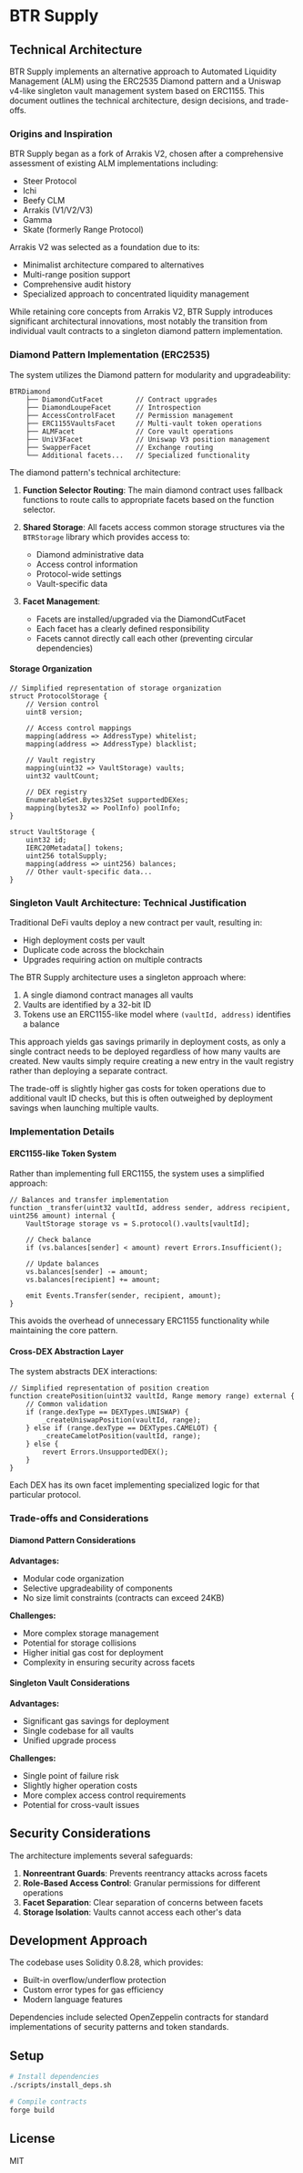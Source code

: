 # BTR Supply

## Technical Architecture

BTR Supply implements an alternative approach to Automated Liquidity Management (ALM) using the ERC2535 Diamond pattern and a Uniswap v4-like singleton vault management system based on ERC1155. This document outlines the technical architecture, design decisions, and trade-offs.

### Origins and Inspiration

BTR Supply began as a fork of Arrakis V2, chosen after a comprehensive assessment of existing ALM implementations including:
- Steer Protocol
- Ichi
- Beefy CLM
- Arrakis (V1/V2/V3)
- Gamma
- Skate (formerly Range Protocol)

Arrakis V2 was selected as a foundation due to its:
- Minimalist architecture compared to alternatives
- Multi-range position support
- Comprehensive audit history
- Specialized approach to concentrated liquidity management

While retaining core concepts from Arrakis V2, BTR Supply introduces significant architectural innovations, most notably the transition from individual vault contracts to a singleton diamond pattern implementation.

### Diamond Pattern Implementation (ERC2535)

The system utilizes the Diamond pattern for modularity and upgradeability:

```
BTRDiamond
    ├── DiamondCutFacet        // Contract upgrades
    ├── DiamondLoupeFacet      // Introspection
    ├── AccessControlFacet     // Permission management
    ├── ERC1155VaultsFacet     // Multi-vault token operations
    ├── ALMFacet               // Core vault operations
    ├── UniV3Facet             // Uniswap V3 position management
    ├── SwapperFacet           // Exchange routing
    └── Additional facets...   // Specialized functionality
```

The diamond pattern's technical architecture:

1. **Function Selector Routing**: The main diamond contract uses fallback functions to route calls to appropriate facets based on the function selector.
2. **Shared Storage**: All facets access common storage structures via the `BTRStorage` library which provides access to:
   - Diamond administrative data
   - Access control information
   - Protocol-wide settings
   - Vault-specific data

3. **Facet Management**: 
   - Facets are installed/upgraded via the DiamondCutFacet
   - Each facet has a clearly defined responsibility
   - Facets cannot directly call each other (preventing circular dependencies)

#### Storage Organization

```solidity
// Simplified representation of storage organization
struct ProtocolStorage {
    // Version control
    uint8 version;
    
    // Access control mappings
    mapping(address => AddressType) whitelist;
    mapping(address => AddressType) blacklist;
    
    // Vault registry
    mapping(uint32 => VaultStorage) vaults;
    uint32 vaultCount;
    
    // DEX registry
    EnumerableSet.Bytes32Set supportedDEXes;
    mapping(bytes32 => PoolInfo) poolInfo;
}

struct VaultStorage {
    uint32 id;
    IERC20Metadata[] tokens;
    uint256 totalSupply;
    mapping(address => uint256) balances;
    // Other vault-specific data...
}
```

### Singleton Vault Architecture: Technical Justification

Traditional DeFi vaults deploy a new contract per vault, resulting in:
- High deployment costs per vault
- Duplicate code across the blockchain
- Upgrades requiring action on multiple contracts

The BTR Supply architecture uses a singleton approach where:

1. A single diamond contract manages all vaults
2. Vaults are identified by a 32-bit ID
3. Tokens use an ERC1155-like model where `(vaultId, address)` identifies a balance

This approach yields gas savings primarily in deployment costs, as only a single contract needs to be deployed regardless of how many vaults are created. New vaults simply require creating a new entry in the vault registry rather than deploying a separate contract.

The trade-off is slightly higher gas costs for token operations due to additional vault ID checks, but this is often outweighed by deployment savings when launching multiple vaults.

### Implementation Details

#### ERC1155-like Token System

Rather than implementing full ERC1155, the system uses a simplified approach:

```solidity
// Balances and transfer implementation
function _transfer(uint32 vaultId, address sender, address recipient, uint256 amount) internal {
    VaultStorage storage vs = S.protocol().vaults[vaultId];
    
    // Check balance
    if (vs.balances[sender] < amount) revert Errors.Insufficient();
    
    // Update balances
    vs.balances[sender] -= amount;
    vs.balances[recipient] += amount;
    
    emit Events.Transfer(sender, recipient, amount);
}
```

This avoids the overhead of unnecessary ERC1155 functionality while maintaining the core pattern.

#### Cross-DEX Abstraction Layer

The system abstracts DEX interactions:

```solidity
// Simplified representation of position creation
function createPosition(uint32 vaultId, Range memory range) external {
    // Common validation
    if (range.dexType == DEXTypes.UNISWAP) {
        _createUniswapPosition(vaultId, range);
    } else if (range.dexType == DEXTypes.CAMELOT) {
        _createCamelotPosition(vaultId, range);
    } else {
        revert Errors.UnsupportedDEX();
    }
}
```

Each DEX has its own facet implementing specialized logic for that particular protocol.

### Trade-offs and Considerations

#### Diamond Pattern Considerations

**Advantages:**
- Modular code organization
- Selective upgradeability of components
- No size limit constraints (contracts can exceed 24KB)

**Challenges:**
- More complex storage management
- Potential for storage collisions
- Higher initial gas cost for deployment
- Complexity in ensuring security across facets

#### Singleton Vault Considerations

**Advantages:**
- Significant gas savings for deployment
- Single codebase for all vaults
- Unified upgrade process

**Challenges:**
- Single point of failure risk
- Slightly higher operation costs
- More complex access control requirements
- Potential for cross-vault issues

## Security Considerations

The architecture implements several safeguards:

1. **Nonreentrant Guards**: Prevents reentrancy attacks across facets
2. **Role-Based Access Control**: Granular permissions for different operations
3. **Facet Separation**: Clear separation of concerns between facets
4. **Storage Isolation**: Vaults cannot access each other's data

## Development Approach

The codebase uses Solidity 0.8.28, which provides:
- Built-in overflow/underflow protection
- Custom error types for gas efficiency
- Modern language features

Dependencies include selected OpenZeppelin contracts for standard implementations of security patterns and token standards.

## Setup

```bash
# Install dependencies
./scripts/install_deps.sh

# Compile contracts
forge build
```

## License

MIT 
